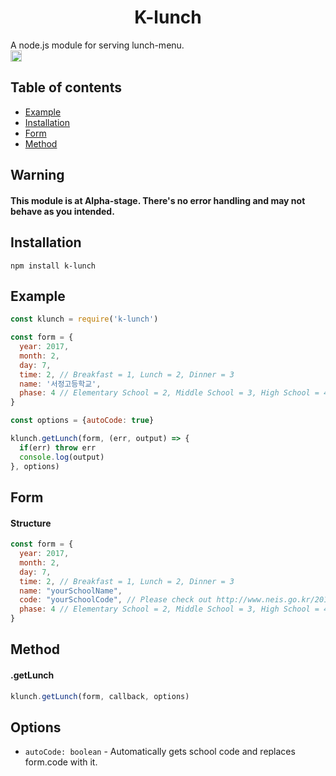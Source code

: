<h1 align="center">K-lunch</h1>
A node.js module for serving lunch-menu.
<div>
<a href="https://badge.fury.io/js/k-lunch"><img src="https://badge.fury.io/js/k-lunch.svg" alt="npm version" height="18"></a>
</div>

## Table of contents

- [Example](#example)
- [Installation](#installation)
- [Form](#form)
- [Method](#method)

## Warning

#### This module is at Alpha-stage. There's no error handling and may not behave as you intended.

## Installation
```
npm install k-lunch
```

## Example
```js
const klunch = require('k-lunch')

const form = {
  year: 2017,
  month: 2,
  day: 7,
  time: 2, // Breakfast = 1, Lunch = 2, Dinner = 3
  name: '서정고등학교',
  phase: 4 // Elementary School = 2, Middle School = 3, High School = 4
}

const options = {autoCode: true}

klunch.getLunch(form, (err, output) => {
  if(err) throw err
  console.log(output)
}, options)
```

## Form

#### Structure
```js
const form = {
  year: 2017,
  month: 2,
  day: 7,
  time: 2, // Breakfast = 1, Lunch = 2, Dinner = 3
  name: "yourSchoolName",
  code: "yourSchoolCode", // Please check out http://www.neis.go.kr/2013susi_CodeList.xls
  phase: 4 // Elementary School = 2, Middle School = 3, High School = 4
}
```

## Method

#### .getLunch

```js
klunch.getLunch(form, callback, options)
```

## Options

- `autoCode: boolean` - Automatically gets school code and replaces form.code with it.